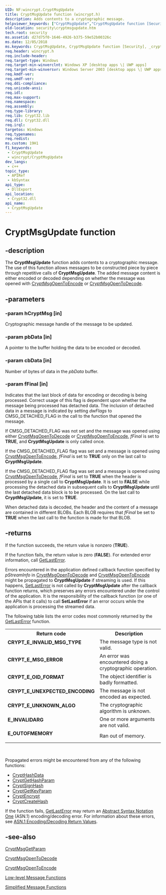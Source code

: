 ```yaml
---
UID: NF:wincrypt.CryptMsgUpdate
title: CryptMsgUpdate function (wincrypt.h)
description: Adds contents to a cryptographic message.
helpviewer_keywords: ["CryptMsgUpdate","CryptMsgUpdate function [Security]","_crypto2_cryptmsgupdate","security.cryptmsgupdate","wincrypt/CryptMsgUpdate"]
old-location: security\cryptmsgupdate.htm
tech.root: security
ms.assetid: d27d75f0-1646-4926-b375-59e52b00326c
ms.date: 12/05/2018
ms.keywords: CryptMsgUpdate, CryptMsgUpdate function [Security], _crypto2_cryptmsgupdate, security.cryptmsgupdate, wincrypt/CryptMsgUpdate
req.header: wincrypt.h
req.include-header: 
req.target-type: Windows
req.target-min-winverclnt: Windows XP [desktop apps \| UWP apps]
req.target-min-winversvr: Windows Server 2003 [desktop apps \| UWP apps]
req.kmdf-ver: 
req.umdf-ver: 
req.ddi-compliance: 
req.unicode-ansi: 
req.idl: 
req.max-support: 
req.namespace: 
req.assembly: 
req.type-library: 
req.lib: Crypt32.lib
req.dll: Crypt32.dll
req.irql: 
targetos: Windows
req.typenames: 
req.redist: 
ms.custom: 19H1
f1_keywords:
 - CryptMsgUpdate
 - wincrypt/CryptMsgUpdate
dev_langs:
 - c++
topic_type:
 - APIRef
 - kbSyntax
api_type:
 - DllExport
api_location:
 - Crypt32.dll
api_name:
 - CryptMsgUpdate
---
```


# CryptMsgUpdate function


## -description

The <b>CryptMsgUpdate</b> function adds contents to a cryptographic message. The use of this function allows messages to be constructed piece by piece through repetitive calls of <b>CryptMsgUpdate</b>. The added message content is either encoded or decoded depending on whether the message was opened with 
<a href="https://docs.microsoft.com/windows/desktop/api/wincrypt/nf-wincrypt-cryptmsgopentoencode">CryptMsgOpenToEncode</a> or 
<a href="https://docs.microsoft.com/windows/desktop/api/wincrypt/nf-wincrypt-cryptmsgopentodecode">CryptMsgOpenToDecode</a>.

## -parameters

### -param hCryptMsg [in]

Cryptographic message handle of the message to be updated.

### -param pbData [in]

A pointer to the buffer holding the data to be encoded or decoded.

### -param cbData [in]

Number of bytes of data in the <i>pbData</i> buffer.

### -param fFinal [in]

Indicates that the last block of data for encoding or decoding is being processed. Correct usage of this flag is dependent upon whether the message being processed has detached data. The inclusion of detached data in a message is indicated by setting <i>dwFlags</i> to CMSG_DETACHED_FLAG in the call to the function that opened the message. 




If CMSG_DETACHED_FLAG was not set and the message was opened using either 
<a href="https://docs.microsoft.com/windows/desktop/api/wincrypt/nf-wincrypt-cryptmsgopentodecode">CryptMsgOpenToDecode</a> or 
<a href="https://docs.microsoft.com/windows/desktop/api/wincrypt/nf-wincrypt-cryptmsgopentoencode">CryptMsgOpenToEncode</a>, <i>fFinal</i> is set to <b>TRUE</b>, and <b>CryptMsgUpdate</b> is only called once.

If the CMSG_DETACHED_FLAG flag was set and a message is opened using <a href="https://docs.microsoft.com/windows/desktop/api/wincrypt/nf-wincrypt-cryptmsgopentoencode">CryptMsgOpenToEncode</a>, <i>fFinal</i> is set to <b>TRUE</b> only on the last call to <b>CryptMsgUpdate</b>.

If the CMSG_DETACHED_FLAG flag was set and a message is opened using <a href="https://docs.microsoft.com/windows/desktop/api/wincrypt/nf-wincrypt-cryptmsgopentodecode">CryptMsgOpenToDecode</a>, <i>fFinal</i> is set to <b>TRUE</b> when the header is processed by a single call to <b>CryptMsgUpdate</b>. It is set to <b>FALSE</b> while processing the detached data in subsequent calls to <b>CryptMsgUpdate</b> until the last detached data block is to be processed. On the last call to <b>CryptMsgUpdate</b>, it is set to <b>TRUE</b>.

When detached data is decoded, the header and the content of a message are contained in different BLOBs. Each BLOB requires that <i>fFinal</i> be set to <b>TRUE</b> when the last call to the function is made for that BLOB.

## -returns

If the function succeeds, the return value is nonzero (<b>TRUE</b>).

If the function fails, the return value is zero (<b>FALSE</b>). For extended error information, call 
<a href="https://docs.microsoft.com/windows/desktop/api/errhandlingapi/nf-errhandlingapi-getlasterror">GetLastError</a>.

Errors encountered in the application defined callback function specified by <i>pStreamInfo</i> in 
<a href="https://docs.microsoft.com/windows/desktop/api/wincrypt/nf-wincrypt-cryptmsgopentodecode">CryptMsgOpenToDecode</a> and 
<a href="https://docs.microsoft.com/windows/desktop/api/wincrypt/nf-wincrypt-cryptmsgopentoencode">CryptMsgOpenToEncode</a> might be propagated to <b>CryptMsgUpdate</b> if streaming is used. If this happens, <a href="https://docs.microsoft.com/windows/desktop/api/errhandlingapi/nf-errhandlingapi-setlasterror">SetLastError</a> is not called by <b>CryptMsgUpdate</b> after the callback function returns, which preserves any errors encountered under the control of the application. It is the responsibility of the callback function (or one of the APIs that it calls) to call <b>SetLastError</b> if an error occurs while the application is processing the streamed data.

The following table lists the error codes most commonly returned by the <a href="https://docs.microsoft.com/windows/desktop/api/errhandlingapi/nf-errhandlingapi-getlasterror">GetLastError</a> function.

<table>
<tr>
<th>Return code</th>
<th>Description</th>
</tr>
<tr>
<td width="40%">
<dl>
<dt><b>CRYPT_E_INVALID_MSG_TYPE</b></dt>
</dl>
</td>
<td width="60%">
The message type is not valid.

</td>
</tr>
<tr>
<td width="40%">
<dl>
<dt><b>CRYPT_E_MSG_ERROR</b></dt>
</dl>
</td>
<td width="60%">
An error was encountered doing a cryptographic operation.

</td>
</tr>
<tr>
<td width="40%">
<dl>
<dt><b>CRYPT_E_OID_FORMAT</b></dt>
</dl>
</td>
<td width="60%">
The object identifier is badly formatted.

</td>
</tr>
<tr>
<td width="40%">
<dl>
<dt><b>CRYPT_E_UNEXPECTED_ENCODING</b></dt>
</dl>
</td>
<td width="60%">
The message is not encoded as expected.

</td>
</tr>
<tr>
<td width="40%">
<dl>
<dt><b>CRYPT_E_UNKNOWN_ALGO</b></dt>
</dl>
</td>
<td width="60%">
The cryptographic algorithm is unknown.

</td>
</tr>
<tr>
<td width="40%">
<dl>
<dt><b>E_INVALIDARG</b></dt>
</dl>
</td>
<td width="60%">
One or more arguments are not valid.

</td>
</tr>
<tr>
<td width="40%">
<dl>
<dt><b>E_OUTOFMEMORY</b></dt>
</dl>
</td>
<td width="60%">
Ran out of memory.

</td>
</tr>
</table>
 

Propagated errors might be encountered from any of the following functions:<ul>
<li>
<a href="https://docs.microsoft.com/windows/desktop/api/wincrypt/nf-wincrypt-crypthashdata">CryptHashData</a>
</li>
<li>
<a href="https://docs.microsoft.com/windows/desktop/api/wincrypt/nf-wincrypt-cryptgethashparam">CryptGetHashParam</a>
</li>
<li>
<a href="https://docs.microsoft.com/windows/desktop/api/wincrypt/nf-wincrypt-cryptsignhasha">CryptSignHash</a>
</li>
<li>
<a href="https://docs.microsoft.com/windows/desktop/api/wincrypt/nf-wincrypt-cryptgetkeyparam">CryptGetKeyParam</a>
</li>
<li>
<a href="https://docs.microsoft.com/windows/desktop/api/wincrypt/nf-wincrypt-cryptencrypt">CryptEncrypt</a>
</li>
<li>
<a href="https://docs.microsoft.com/windows/desktop/api/wincrypt/nf-wincrypt-cryptcreatehash">CryptCreateHash</a>
</li>
</ul>


If the function fails, <a href="https://docs.microsoft.com/windows/desktop/api/errhandlingapi/nf-errhandlingapi-getlasterror">GetLastError</a> may return an <a href="https://docs.microsoft.com/windows/desktop/SecGloss/a-gly">Abstract Syntax Notation One</a> (ASN.1) encoding/decoding error. For information about these errors, see 
<a href="https://docs.microsoft.com/windows/desktop/SecCrypto/asn-1-encoding-decoding-return-values">ASN.1 Encoding/Decoding Return Values</a>.

## -see-also

<a href="https://docs.microsoft.com/windows/desktop/api/wincrypt/nf-wincrypt-cryptmsggetparam">CryptMsgGetParam</a>



<a href="https://docs.microsoft.com/windows/desktop/api/wincrypt/nf-wincrypt-cryptmsgopentodecode">CryptMsgOpenToDecode</a>



<a href="https://docs.microsoft.com/windows/desktop/api/wincrypt/nf-wincrypt-cryptmsgopentoencode">CryptMsgOpenToEncode</a>



<a href="https://docs.microsoft.com/windows/desktop/SecCrypto/cryptography-functions">Low-level Message Functions</a>



<a href="https://docs.microsoft.com/windows/desktop/SecCrypto/cryptography-functions">Simplified Message Functions</a>

